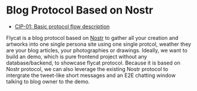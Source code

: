 # Blog Protocol Based on Nostr

- [CIP-01: Basic protocol flow description](cips/01.md)

Flycat is a blog protocol based on [Nostr](https://github.com/nostr-protocol/nips) to gather all your creation and artworks into one single persona site using one single protcol, weather they are your blog articles, your photographies or drawings. Ideally, we want to build an demo, which is pure frontend project without any database/backend, to showcase flycat protocol. Because it is based on Nostr protocol, we can also leverage the existing Nostr protocol to intergrate the tweet-like short messages and an E2E chatting window talking to blog owner to the demo.  

